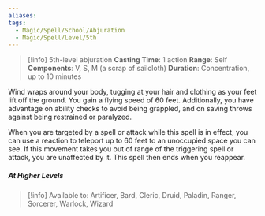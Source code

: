 ```yaml
---
aliases: 
tags:
  - Magic/Spell/School/Abjuration
  - Magic/Spell/Level/5th
---
```

>[!info]
>5th-level abjuration
>**Casting Time**: 1 action
>**Range**: Self
>**Components**: V, S, M (a scrap of sailcloth)
>**Duration**: Concentration, up to 10 minutes

Wind wraps around your body, tugging at your hair and clothing as your feet lift off the ground. You gain a flying speed of 60 feet. Additionally, you have advantage on ability checks to avoid being grappled, and on saving throws against being restrained or paralyzed.

When you are targeted by a spell or attack while this spell is in effect, you can use a reaction to teleport up to 60 feet to an unoccupied space you can see. If this movement takes you out of range of the triggering spell or attack, you are unaffected by it. This spell then ends when you reappear.
##### At Higher Levels

>[!info] Available to:
>Artificer, Bard, Cleric, Druid, Paladin, Ranger, Sorcerer, Warlock, Wizard